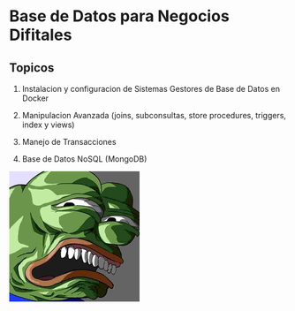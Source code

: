 # Base de Datos para Negocios Difitales

## Topicos

1. Instalacion y configuracion de Sistemas Gestores de Base de Datos en Docker

2. Manipulacion Avanzada (joins, subconsultas, store procedures, triggers, index y views)

3. Manejo de Transacciones

4. Base de Datos NoSQL (MongoDB)

![Base de Datos](./imagenes/rene.jpg)

